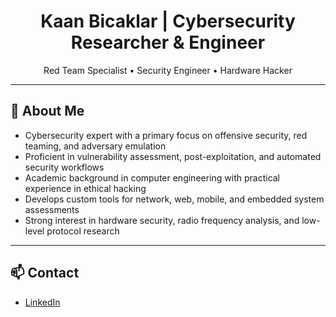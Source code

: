 <h1 align="center">Kaan Bicaklar | Cybersecurity Researcher & Engineer</h1>
<p align="center">
  Red Team Specialist • Security Engineer • Hardware Hacker
</p>

---

## 🧩 About Me

- Cybersecurity expert with a primary focus on offensive security, red teaming, and adversary emulation  
- Proficient in vulnerability assessment, post-exploitation, and automated security workflows  
- Academic background in computer engineering with practical experience in ethical hacking  
- Develops custom tools for network, web, mobile, and embedded system assessments  
- Strong interest in hardware security, radio frequency analysis, and low-level protocol research  
---


## 📫 Contact

- [LinkedIn](https://www.linkedin.com/in/kaan-bicaklar/)  
